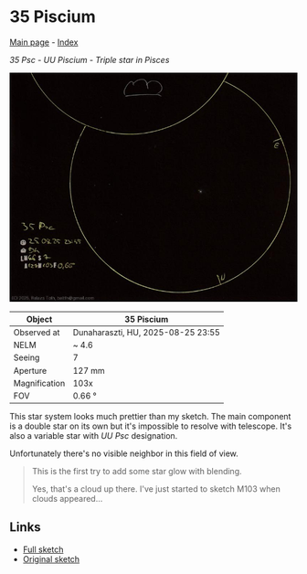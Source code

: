 # 35 Piscium

[Main page](../index.md) - [Index](../pages/obj_index.md)

_35 Psc_ - _UU Piscium_ - _Triple star in Pisces_  

![35 Piscium](../img/35-psc-20250826.jpg)

Object | 35 Piscium
-|-
Observed at | Dunaharaszti, HU, 2025-08-25 23:55
NELM | ~ 4.6
Seeing | 7
Aperture | 127 mm
Magnification | 103x
FOV | 0.66 °

This star system looks much prettier than my sketch. The main component is a double star
on its own but it's impossible to resolve with telescope.
It's also a variable star with _UU Psc_ designation.

Unfortunately there's no visible neighbor in this field of view.

> This is the first try to add some star glow with blending.
> 
> Yes, that's a cloud up there. I've just started to sketch M103 when clouds appeared...

## Links

- [Full sketch](../img/na-35-psc-20250826.jpg)
- [Original sketch](../scan/20250826013407_001.jpg)
